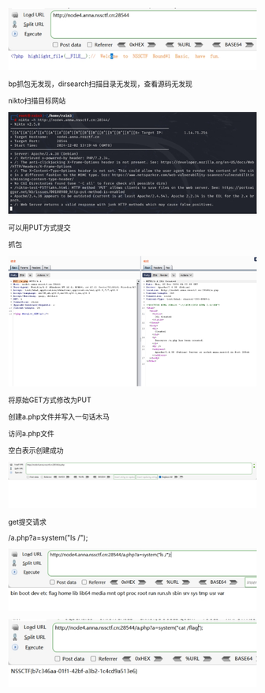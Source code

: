 ![img](./assets/wps407.jpg)

bp抓包无发现，dirsearch扫描目录无发现，查看源码无发现

nikto扫描目标网站

![img](./assets/wps408.jpg) 

可以用PUT方式提交

抓包

![img](./assets/wps409.jpg) 

 

将原始GET方式修改为PUT

创建a.php文件并写入一句话木马

访问a.php文件

空白表示创建成功

![img](./assets/wps410.jpg) 

 

get提交请求

/a.php?a=system("ls /");

![img](./assets/wps411.jpg) 

 

![img](./assets/wps412.jpg) 

 